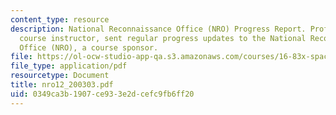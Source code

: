 ```yaml
---
content_type: resource
description: National Reconnaissance Office (NRO) Progress Report. Prof. Miller, a
  course instructor, sent regular progress updates to the National Reconnaissance
  Office (NRO), a course sponsor.
file: https://ol-ocw-studio-app-qa.s3.amazonaws.com/courses/16-83x-space-systems-engineering-spring-2002-spring-2003/0349ca3b1907ce933e2dcefc9fb6ff20_nro12_200303.pdf
file_type: application/pdf
resourcetype: Document
title: nro12_200303.pdf
uid: 0349ca3b-1907-ce93-3e2d-cefc9fb6ff20
---
```

